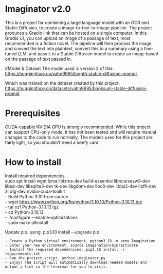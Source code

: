# Imaginator v2.0
This is a project for combining a large language model with an OCR and Stable Diffusion, to create a image-to-text-to-image pipeline. The project produces a Gradio link that can be hosted on a single computer. In this Gradio UI, you can upload an image of a passage of text, most recommended is a fiction novel. The pipeline will then process the image and convert the text into plaintext, convert this to a summary using a fine-tuned LLM, and pass it to a Stable Diffusion model to create an image based on the passage of text passed in.

#Model & Dataset
The model used is version 2 of this: https://huggingface.co/vahn9995/longt5-stable-diffusion-prompt

Which was trained on the dataset created by this project: https://huggingface.co/datasets/vahn9995/booksum-stable-diffusion-prompt


# Prerequisites
CUDA-capable NVIDIA GPU is strongly recommended. While this project can support CPU-only mode, it has not been tested and will require manual changes to the code to run normally. The models used for this project are fairly light, so you shouldn't need a beefy card.

# How to install

Install required dependencies. <br />
sudo apt install wget lzma liblzma-dev build-essential libncursesw5-dev libssl-dev libsqlite3-dev tk-dev libgdbm-dev libc6-dev libbz2-dev libffi-dev zlib1g-dev nvidia-cuda-toolkit<br />
    - Build Python 3.10 from source.<br />
    - wget https://www.python.org/ftp/python/3.10.13/Python-3.10.13.tgz<br />
    - tar xzf Python-3.10.13.tgz<br />
    - cd Python-3.10.13<br />
    - ./configure --enable-optimizations<br />
    - sudo make altinstall <br />

Update pip. using: pip3.10 install --upgrade pip

    - Create a Python virtual environment. python3.10 -m venv Imagination
    - Enter your new environment. source Imagination/bin/activate
    - Install the required dependencies. pip3.10 install -r requirements.txt
    - Run the project script. python imaginator.py
    - Enjoy! The script will automatically download needed models and output a link in the terminal for you to visit. 
